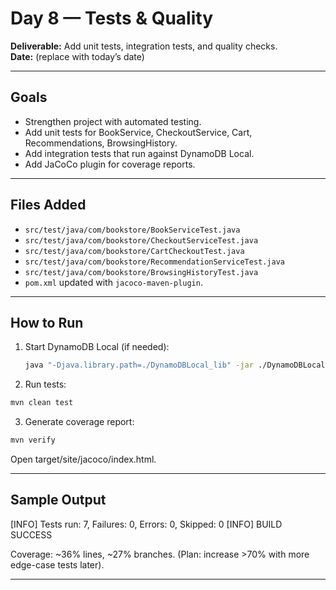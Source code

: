 # Day 8 — Tests & Quality

**Deliverable:** Add unit tests, integration tests, and quality checks.  
**Date:** (replace with today’s date)

---

## Goals
- Strengthen project with automated testing.  
- Add unit tests for BookService, CheckoutService, Cart, Recommendations, BrowsingHistory.  
- Add integration tests that run against DynamoDB Local.  
- Add JaCoCo plugin for coverage reports.  

---

## Files Added
- `src/test/java/com/bookstore/BookServiceTest.java`  
- `src/test/java/com/bookstore/CheckoutServiceTest.java`  
- `src/test/java/com/bookstore/CartCheckoutTest.java`  
- `src/test/java/com/bookstore/RecommendationServiceTest.java`  
- `src/test/java/com/bookstore/BrowsingHistoryTest.java`  
- `pom.xml` updated with `jacoco-maven-plugin`.

---

## How to Run
1. Start DynamoDB Local (if needed):
   ```bash
   java "-Djava.library.path=./DynamoDBLocal_lib" -jar ./DynamoDBLocal.jar -inMemory -port 8000```

2. Run tests:
```bash
mvn clean test
```

3. Generate coverage report:
```bash
mvn verify
```
Open target/site/jacoco/index.html.




---

## Sample Output

[INFO] Tests run: 7, Failures: 0, Errors: 0, Skipped: 0
[INFO] BUILD SUCCESS

Coverage: ~36% lines, ~27% branches.
(Plan: increase >70% with more edge-case tests later).

---